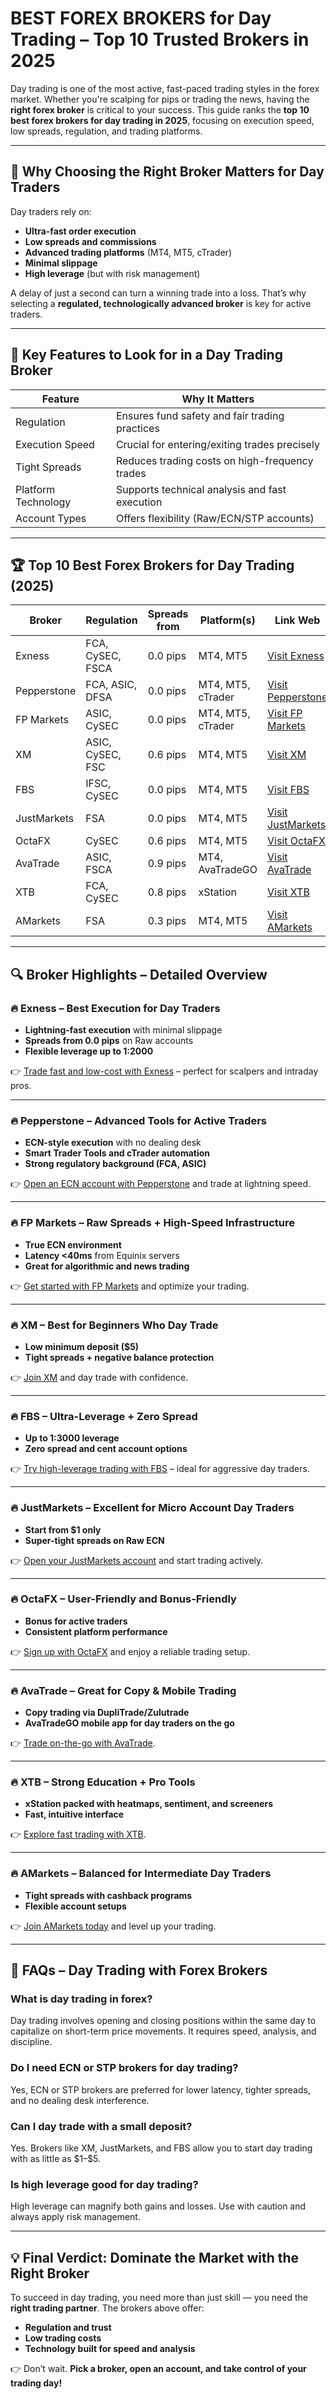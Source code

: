 # BEST FOREX BROKERS for Day Trading – Top 10 Trusted Brokers in 2025

Day trading is one of the most active, fast-paced trading styles in the forex market. Whether you're scalping for pips or trading the news, having the **right forex broker** is critical to your success. This guide ranks the **top 10 best forex brokers for day trading in 2025**, focusing on execution speed, low spreads, regulation, and trading platforms.

---

## 🚀 Why Choosing the Right Broker Matters for Day Traders

Day traders rely on:

* **Ultra-fast order execution**
* **Low spreads and commissions**
* **Advanced trading platforms** (MT4, MT5, cTrader)
* **Minimal slippage**
* **High leverage** (but with risk management)

A delay of just a second can turn a winning trade into a loss. That’s why selecting a **regulated, technologically advanced broker** is key for active traders.

---

## 📌 Key Features to Look for in a Day Trading Broker

| Feature             | Why It Matters                                 |
| ------------------- | ---------------------------------------------- |
| Regulation          | Ensures fund safety and fair trading practices |
| Execution Speed     | Crucial for entering/exiting trades precisely  |
| Tight Spreads       | Reduces trading costs on high-frequency trades |
| Platform Technology | Supports technical analysis and fast execution |
| Account Types       | Offers flexibility (Raw/ECN/STP accounts)      |

---

## 🏆 Top 10 Best Forex Brokers for Day Trading (2025)

| Broker      | Regulation       | Spreads from | Platform(s)       | Link Web                                                                                                     |
| ----------- | ---------------- | ------------ | ----------------- | ------------------------------------------------------------------------------------------------------------ |
| Exness      | FCA, CySEC, FSCA | 0.0 pips     | MT4, MT5          | [Visit Exness](https://one.exnesstrack.org/a/english23)                                                      |
| Pepperstone | FCA, ASIC, DFSA  | 0.0 pips     | MT4, MT5, cTrader | [Visit Pepperstone](https://trk.pepperstonepartners.com/aff_c?offer_id=367&aff_id=33954)                     |
| FP Markets  | ASIC, CySEC      | 0.0 pips     | MT4, MT5, cTrader | [Visit FP Markets](https://www.fpmarkets.com/?redir=stv&fpm-affiliate-utm-source=IB&fpm-affiliate-agt=56244) |
| XM          | ASIC, CySEC, FSC | 0.6 pips     | MT4, MT5          | [Visit XM](https://clicks.pipaffiliates.com/c?c=589901&l=en&p=0)                                             |
| FBS         | IFSC, CySEC      | 0.0 pips     | MT4, MT5          | [Visit FBS](https://fbs.partners?ibl=587836&ibp=21398815)                                                    |
| JustMarkets | FSA              | 0.0 pips     | MT4, MT5          | [Visit JustMarkets](https://one.justmarkets.link/a/79iqw0j6nj)                                               |
| OctaFX      | CySEC            | 0.6 pips     | MT4, MT5          | [Visit OctaFX](https://my.octafx.com/open-account/?refid=ib35647800)                                         |
| AvaTrade    | ASIC, FSCA       | 0.9 pips     | MT4, AvaTradeGO   | [Visit AvaTrade](https://www.avatrade.com?versionId=10301&tag=194438)                                        |
| XTB         | FCA, CySEC       | 0.8 pips     | xStation          | [Visit XTB](https://link-pso.xtb.com/pso/zrUCY)                                                              |
| AMarkets    | FSA              | 0.3 pips     | MT4, MT5          | [Visit AMarkets](https://amarketstrading.co/?g=WNRAN9)                                                       |

---

## 🔍 Broker Highlights – Detailed Overview

### 🔥 Exness – Best Execution for Day Traders

* **Lightning-fast execution** with minimal slippage
* **Spreads from 0.0 pips** on Raw accounts
* **Flexible leverage up to 1:2000**

👉 [Trade fast and low-cost with Exness](https://one.exnesstrack.org/a/english23) – perfect for scalpers and intraday pros.

---

### 🔥 Pepperstone – Advanced Tools for Active Traders

* **ECN-style execution** with no dealing desk
* **Smart Trader Tools and cTrader automation**
* **Strong regulatory background (FCA, ASIC)**

👉 [Open an ECN account with Pepperstone](https://trk.pepperstonepartners.com/aff_c?offer_id=367&aff_id=33954) and trade at lightning speed.

---

### 🔥 FP Markets – Raw Spreads + High-Speed Infrastructure

* **True ECN environment**
* **Latency <40ms** from Equinix servers
* **Great for algorithmic and news trading**

👉 [Get started with FP Markets](https://www.fpmarkets.com/?redir=stv&fpm-affiliate-utm-source=IB&fpm-affiliate-agt=56244) and optimize your trading.

---

### 🔥 XM – Best for Beginners Who Day Trade

* **Low minimum deposit (\$5)**
* **Tight spreads + negative balance protection**

👉 [Join XM](https://clicks.pipaffiliates.com/c?c=589901&l=en&p=0) and day trade with confidence.

---

### 🔥 FBS – Ultra-Leverage + Zero Spread

* **Up to 1:3000 leverage**
* **Zero spread and cent account options**

👉 [Try high-leverage trading with FBS](https://fbs.partners?ibl=587836&ibp=21398815) – ideal for aggressive day traders.

---

### 🔥 JustMarkets – Excellent for Micro Account Day Traders

* **Start from \$1 only**
* **Super-tight spreads on Raw ECN**

👉 [Open your JustMarkets account](https://one.justmarkets.link/a/79iqw0j6nj) and start trading actively.

---

### 🔥 OctaFX – User-Friendly and Bonus-Friendly

* **Bonus for active traders**
* **Consistent platform performance**

👉 [Sign up with OctaFX](https://my.octafx.com/open-account/?refid=ib35647800) and enjoy a reliable trading setup.

---

### 🔥 AvaTrade – Great for Copy & Mobile Trading

* **Copy trading via DupliTrade/Zulutrade**
* **AvaTradeGO mobile app for day traders on the go**

👉 [Trade on-the-go with AvaTrade](https://www.avatrade.com?versionId=10301&tag=194438).

---

### 🔥 XTB – Strong Education + Pro Tools

* **xStation packed with heatmaps, sentiment, and screeners**
* **Fast, intuitive interface**

👉 [Explore fast trading with XTB](https://link-pso.xtb.com/pso/zrUCY).

---

### 🔥 AMarkets – Balanced for Intermediate Day Traders

* **Tight spreads with cashback programs**
* **Flexible account setups**

👉 [Join AMarkets today](https://amarketstrading.co/?g=WNRAN9) and level up your trading.

---

## 📘 FAQs – Day Trading with Forex Brokers

### What is day trading in forex?

Day trading involves opening and closing positions within the same day to capitalize on short-term price movements. It requires speed, analysis, and discipline.

### Do I need ECN or STP brokers for day trading?

Yes, ECN or STP brokers are preferred for lower latency, tighter spreads, and no dealing desk interference.

### Can I day trade with a small deposit?

Yes. Brokers like XM, JustMarkets, and FBS allow you to start day trading with as little as \$1–\$5.

### Is high leverage good for day trading?

High leverage can magnify both gains and losses. Use with caution and always apply risk management.

---

## 💡 Final Verdict: Dominate the Market with the Right Broker

To succeed in day trading, you need more than just skill — you need the **right trading partner**. The brokers above offer:

* **Regulation and trust**
* **Low trading costs**
* **Technology built for speed and analysis**

👉 Don’t wait. **Pick a broker, open an account, and take control of your trading day!**
